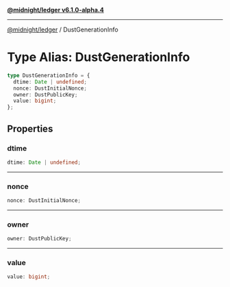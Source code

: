 [**@midnight/ledger v6.1.0-alpha.4**](../README.md)

***

[@midnight/ledger](../globals.md) / DustGenerationInfo

# Type Alias: DustGenerationInfo

```ts
type DustGenerationInfo = {
  dtime: Date | undefined;
  nonce: DustInitialNonce;
  owner: DustPublicKey;
  value: bigint;
};
```

## Properties

### dtime

```ts
dtime: Date | undefined;
```

***

### nonce

```ts
nonce: DustInitialNonce;
```

***

### owner

```ts
owner: DustPublicKey;
```

***

### value

```ts
value: bigint;
```
